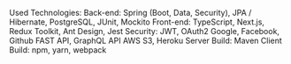 Used Technologies:
Back-end: Spring (Boot, Data, Security), JPA / Hibernate, PostgreSQL, JUnit, Mockito
Front-end: TypeScript, Next.js, Redux Toolkit, Ant Design, Jest
Security: JWT, OAuth2 Google, Facebook, Github
FAST API, GraphQL API
AWS S3, Heroku
Server Build: Maven
Client Build: npm, yarn, webpack
